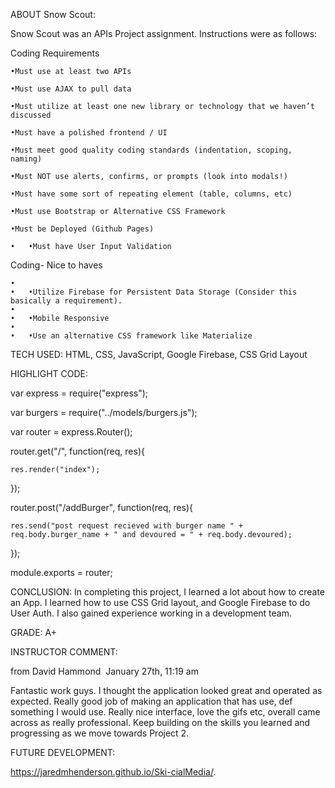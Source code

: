 

ABOUT Snow Scout:

Snow Scout was an APIs Project assignment. Instructions were as follows:

Coding Requirements

	•Must use at least two APIs

	•Must use AJAX to pull data

	•Must utilize at least one new library or technology that we haven’t discussed

	•Must have a polished frontend / UI 

	•Must meet good quality coding standards (indentation, scoping, naming)

	•Must NOT use alerts, confirms, or prompts (look into modals!)

	•Must have some sort of repeating element (table, columns, etc)

	•Must use Bootstrap or Alternative CSS Framework

	•Must be Deployed (Github Pages)

	•	•Must have User Input Validation 

Coding- Nice to haves

	•	
	•	•Utilize Firebase for Persistent Data Storage (Consider this 	basically a requirement).
	•	
	•	•Mobile Responsive
	•	
	•	•Use an alternative CSS framework like Materialize



TECH USED: HTML, CSS, JavaScript, Google Firebase, CSS Grid Layout

HIGHLIGHT CODE:



var express = require("express");




var burgers = require("../models/burgers.js");




var router = express.Router();




router.get("/", function(req, res){

    res.render("index");

});




router.post("/addBurger", function(req, res){

    res.send("post request recieved with burger name " + req.body.burger_name + " and devoured = " + req.body.devoured);

});




module.exports = router;


CONCLUSION: 
	In completing this project, I learned a lot about how to create an App. I learned how to use CSS Grid layout, and Google Firebase to do User Auth. I also gained experience working in a development team.

GRADE: A+

INSTRUCTOR COMMENT:

from David Hammond 
January 27th, 11:19 am

Fantastic work guys. I thought the application looked great and operated as expected. Really good job of making an application that has use, def something I would use. Really nice interface, love the gifs etc, overall came across as really professional. Keep building on the skills you learned and progressing as we move towards Project 2.

FUTURE DEVELOPMENT:

https://jaredmhenderson.github.io/Ski-cialMedia/.
